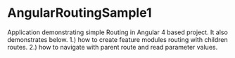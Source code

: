 # AngularRoutingSample1
Application demonstrating simple Routing in Angular 4 based project. It also demonstrates below.
1.) how to create feature modules routing with children routes.
2.) how to navigate with parent route and read parameter values.
